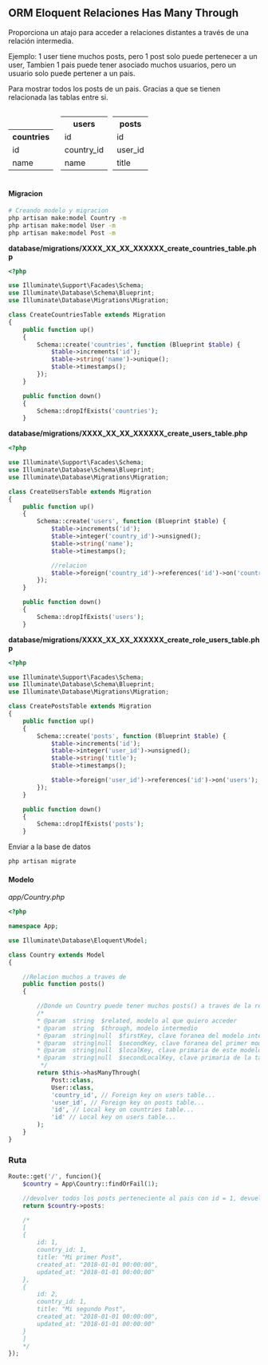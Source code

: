 ## ORM Eloquent Relaciones Has Many Through
Proporciona un atajo para acceder a relaciones distantes a través de una relación intermedia.

Ejemplo: 1 user tiene muchos posts, pero 1 post solo puede pertenecer a un user,
Tambien 1 pais puede tener asociado muchos usuarios, pero un usuario solo puede pertener a un pais.

Para mostrar todos los posts de un pais. Gracias a que se tienen relacionada las tablas entre si.

<table style="width:20%; display: inline-block;">
    <tr><th>countries</th></tr>
    <tr><td>id</td></tr>
    <tr><td>name</td></tr>
</table>

<table style="width:20%; display: inline-block;">
    <tr><th>users</th></tr>
    <tr><td>id</td></tr>
    <tr><td>country_id</td></tr>
    <tr><td>name</td></tr>
</table>

<table style="width:20%; display: inline-block;">
    <tr><th>posts</th></tr>
    <tr><td>id</td></tr>
    <tr><td>user_id</td></tr>
    <tr><td>title</td></tr>
</table>


#### Migracion
```sh
# Creando modelo y migracion
php artisan make:model Country -m
php artisan make:model User -m
php artisan make:model Post -m
```

**database/migrations/XXXX_XX_XX_XXXXXX_create_countries_table.php**
```php
<?php

use Illuminate\Support\Facades\Schema;
use Illuminate\Database\Schema\Blueprint;
use Illuminate\Database\Migrations\Migration;

class CreateCountriesTable extends Migration
{
    public function up()
    {
        Schema::create('countries', function (Blueprint $table) {
            $table->increments('id');
            $table->string('name')->unique();
            $table->timestamps();
        });
    }

    public function down()
    {
        Schema::dropIfExists('countries');
    }
```

**database/migrations/XXXX_XX_XX_XXXXXX_create_users_table.php**
```php
<?php

use Illuminate\Support\Facades\Schema;
use Illuminate\Database\Schema\Blueprint;
use Illuminate\Database\Migrations\Migration;

class CreateUsersTable extends Migration
{
    public function up()
    {
        Schema::create('users', function (Blueprint $table) {
            $table->increments('id');
            $table->integer('country_id')->unsigned();
            $table->string('name');
            $table->timestamps();

            //relacion
            $table->foreign('country_id')->references('id')->on('countries');
        });
    }

    public function down()
    {
        Schema::dropIfExists('users');
    }
```

**database/migrations/XXXX_XX_XX_XXXXXX_create_role_users_table.php**
```php
<?php

use Illuminate\Support\Facades\Schema;
use Illuminate\Database\Schema\Blueprint;
use Illuminate\Database\Migrations\Migration;

class CreatePostsTable extends Migration
{
    public function up()
    {
        Schema::create('posts', function (Blueprint $table) {
            $table->increments('id');
            $table->integer('user_id')->unsigned();
            $table->string('title');
            $table->timestamps();

            $table->foreign('user_id')->references('id')->on('users');
        });
    }

    public function down()
    {
        Schema::dropIfExists('posts');
    }
```

Enviar a la base de datos
```sh
php artisan migrate
```

#### Modelo
_app/Country.php_
```php
<?php

namespace App;

use Illuminate\Database\Eloquent\Model;

class Country extends Model
{

    //Relacion muchos a traves de
    public function posts()
    {

        //Donde un Country puede tener muchos posts() a traves de la relacion (hasManyThrough) User
        /*
        * @param  string  $related, modelo al que quiero acceder
        * @param  string  $through, modelo intermedio
        * @param  string|null  $firstKey, clave foranea del modelo intermedio
        * @param  string|null  $secondKey, clave foranea del primer modelo a relacionar
        * @param  string|null  $localKey, clave primaria de este modelo (Country)
        * @param  string|null  $secondLocalKey, clave primaria de la tabla intermedia
         */
        return $this->hasManyThrough(
            Post::class,
            User::class,
            'country_id', // Foreign key on users table...
            'user_id', // Foreign key on posts table...
            'id', // Local key on countries table...
            'id' // Local key on users table...
        );
    }
}
```

### Ruta

```php
Route::get('/', funcion(){
    $country = App\Country::findOrFail(1);

    //devolver todos los posts perteneciente al pais con id = 1, devuelve una collection
    return $country->posts:

    /*
    [
    {
        id: 1,
        country_id: 1,
        title: "Mi primer Post",
        created_at: "2018-01-01 00:00:00",
        updated_at: "2018-01-01 00:00:00"  
    },
    {
        id: 2,
        country_id: 1,
        title: "Mi segundo Post",
        created_at: "2018-01-01 00:00:00",
        updated_at: "2018-01-01 00:00:00"   
    }
    ]
    */
});
```
